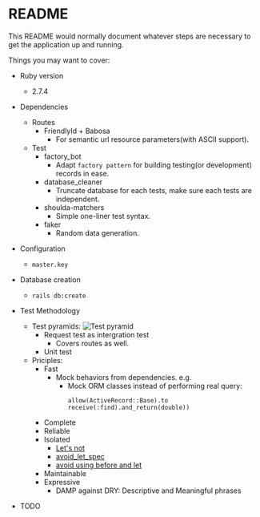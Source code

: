 # README

This README would normally document whatever steps are necessary to get the
application up and running.

Things you may want to cover:

- Ruby version
  - 2.7.4
- Dependencies
  - Routes
    - FriendlyId + Babosa
      - For semantic url resource parameters(with ASCII support).
  - Test
    - factory_bot
      - Adapt `factory pattern` for building testing(or development) records in ease.
    - database_cleaner
      - Truncate database for each tests, make sure each tests are independent.
    - shoulda-matchers
      - Simple one-liner test syntax.
    - faker
      - Random data generation.

- Configuration
  - `master.key`
- Database creation
  - `rails db:create`
- Test Methodology
  - Test pyramids:
    ![Test pyramid](https://images.thoughtbot.com/rails-test-types-and-the-testing-pyramid/JH3Bd0ZOQaWZllZcE1Mg_rails-test-types.png)
    - Request test as intergration test
      - Covers routes as well.
    - Unit test
  - Priciples:
    - Fast
      - Mock behaviors from dependencies. e.g.
        - Mock ORM classes instead of performing real query:
          ```
          allow(ActiveRecord::Base).to receive(:find).and_return(double))
          ```
    - Complete
    - Reliable
    - Isolated
      - [Let's not](https://thoughtbot.com/blog/lets-not)
      - [avoid_let_spec](https://github.com/thoughtbot/guides/blob/b1399bbfd33acca56746098a22fe8b4aaae51110/testing-rspec/avoid_let_spec.rb)
      - [avoid using before and let](https://www.slideshare.net/BruceLi2)
    - Maintainable
    - Expressive
      - DAMP against DRY: Descriptive and Meaningful phrases
- TODO
